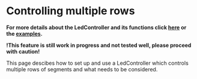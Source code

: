 # Controlling multiple rows

**For more details about the LedController and its functions click [here](d9/def/class_led_controller.html) or the [examples](examples.html).**

**!This feature is still work in progress and not tested well, please proceed with caution!**

This page descibes how to set up and use a LedController which controls multiple rows of segments and what needs to be considered.
